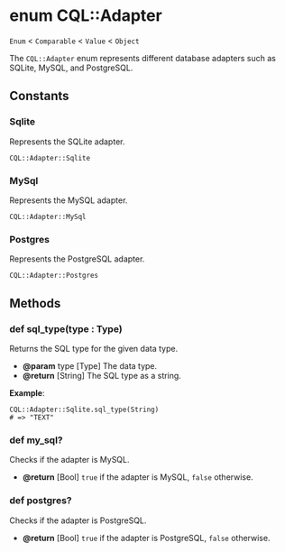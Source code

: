 # enum CQL::Adapter

`Enum` < `Comparable` < `Value` < `Object`

The `CQL::Adapter` enum represents different database adapters such as SQLite, MySQL, and PostgreSQL.

## Constants

### Sqlite

Represents the SQLite adapter.

```crystal
CQL::Adapter::Sqlite
```

### MySql

Represents the MySQL adapter.

```crystal
CQL::Adapter::MySql
```

### Postgres

Represents the PostgreSQL adapter.

```crystal
CQL::Adapter::Postgres
```

## Methods

### def sql_type(type : Type)

Returns the SQL type for the given data type.

- **@param** type \[Type] The data type.
- **@return** \[String] The SQL type as a string.

**Example**:

```crystal
CQL::Adapter::Sqlite.sql_type(String)
# => "TEXT"
```

### def my_sql?

Checks if the adapter is MySQL.

- **@return** \[Bool] `true` if the adapter is MySQL, `false` otherwise.

### def postgres?

Checks if the adapter is PostgreSQL.

- **@return** \[Bool] `true` if the adapter is PostgreSQL, `false` otherwise.
